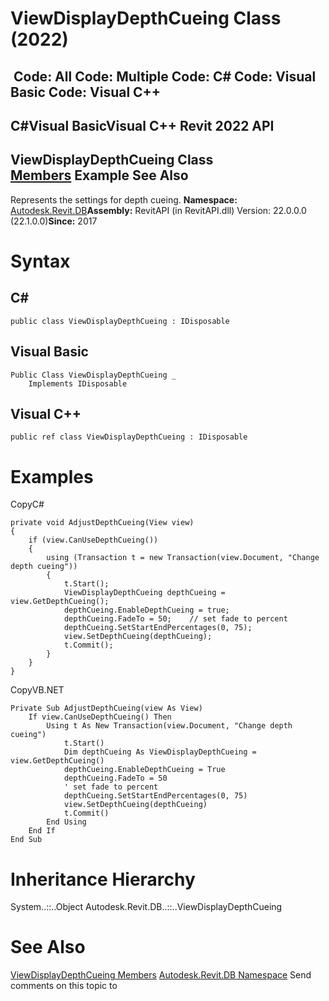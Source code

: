 # ViewDisplayDepthCueing Class (2022)

﻿
 Code: All Code: Multiple Code: C# Code: Visual Basic Code: Visual C++   
---  
C#Visual BasicVisual C++
Revit 2022 API  
---  
ViewDisplayDepthCueing Class  
[Members](86be30af-5c94-1565-22d7-dd48b113ff7c.md "ViewDisplayDepthCueing Members") Example See Also  
---  
Represents the settings for depth cueing. 
**Namespace:** [Autodesk.Revit.DB](87546ba7-461b-c646-cbb1-2cb8f5bff8b2.md "Autodesk.Revit.DB Namespace")**Assembly:** RevitAPI (in RevitAPI.dll) Version: 22.0.0.0 (22.1.0.0)**Since:** 2017 
# Syntax
C#  
---  
```text
public class ViewDisplayDepthCueing : IDisposable
```
  
Visual Basic  
---  
```text
Public Class ViewDisplayDepthCueing _
	Implements IDisposable
```
  
Visual C++  
---  
```text
public ref class ViewDisplayDepthCueing : IDisposable
```
  
# Examples
CopyC#
```text
private void AdjustDepthCueing(View view)
{
    if (view.CanUseDepthCueing())
    {
        using (Transaction t = new Transaction(view.Document, "Change depth cueing"))
        {
            t.Start();
            ViewDisplayDepthCueing depthCueing = view.GetDepthCueing();
            depthCueing.EnableDepthCueing = true;
            depthCueing.FadeTo = 50;    // set fade to percent
            depthCueing.SetStartEndPercentages(0, 75);
            view.SetDepthCueing(depthCueing);
            t.Commit();
        }
    }
}
```

CopyVB.NET
```text
Private Sub AdjustDepthCueing(view As View)
    If view.CanUseDepthCueing() Then
        Using t As New Transaction(view.Document, "Change depth cueing")
            t.Start()
            Dim depthCueing As ViewDisplayDepthCueing = view.GetDepthCueing()
            depthCueing.EnableDepthCueing = True
            depthCueing.FadeTo = 50
            ' set fade to percent
            depthCueing.SetStartEndPercentages(0, 75)
            view.SetDepthCueing(depthCueing)
            t.Commit()
        End Using
    End If
End Sub
```

# Inheritance Hierarchy
System..::..Object Autodesk.Revit.DB..::..ViewDisplayDepthCueing
# See Also
[ViewDisplayDepthCueing Members](86be30af-5c94-1565-22d7-dd48b113ff7c.md "ViewDisplayDepthCueing Members")
[Autodesk.Revit.DB Namespace](87546ba7-461b-c646-cbb1-2cb8f5bff8b2.md "Autodesk.Revit.DB Namespace")
Send comments on this topic to 